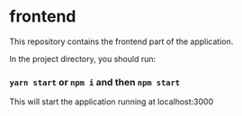 # frontend

This repository contains the frontend part of the application.

In the project directory, you should run:

### `yarn start` or `npm i` and then `npm start`

This will start the application running at localhost:3000
